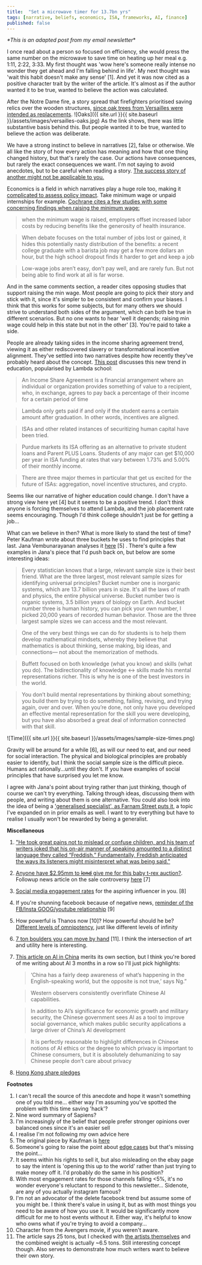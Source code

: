 ```yaml
---
title:  "Set a microwave timer for 13.7bn yrs"
tags: [narrative, beliefs, economics, ISA, frameworks, AI, finance]
published: false
---
```


*\*This is an adapted post from my email newsletter*\*

I once read about a person so focused on efficiency, she would press the same number on the microwave to save time on heating up her meal e.g. 1:11, 2:22, 3:33. My first thought was 'wow here's someone really intense no wonder they get ahead and I'm falling behind in life'. My next thought was 'wait this habit doesn't make any sense' \[1\]. And yet it was now cited as a positive character trait by the writer of the article. It's almost as if the author wanted it to be true, wanted to believe the action was calculated.

After the Notre Dame fire, a story spread that firefighters prioritised saving relics over the wooden structures, [since oak trees from Versailles were intended as replacements](https://medium.com/the-long-now-foundation/long-now-lessons-from-notre-dame-925d27441bdc "long now"). 
![Oaks]({{ site.url }}{{ site.baseurl }}/assets/images/versailles-oaks.jpg)
As the link shows, there was little substantive basis behind this. But people wanted it to be true, wanted to believe the action was deliberate.

We have a strong instinct to believe in narratives \[2\], false or otherwise. We all like the story of how every action has meaning and how that one thing changed history, but that's rarely the case. Our actions have consequences, but rarely the exact consequences we want. I'm not saying to avoid anecdotes, but to be careful when reading a story. [The success story of another might not be applicable to you.](https://ofdollarsanddata.com/the-problem-with-most-financial-advice/ "financial advice")

Economics is a field in which narratives play a huge role too, making it [complicated to assess policy impact](https://www.bloomberg.com/opinion/articles/2019-04-23/modern-monetary-theory-austrian-economics-deserve-skepticism "skepticism"). Take minimum wage or unpaid internships for example. [Cochrane cites a few studies with some concerning findings when raising the minimum wage:](https://johnhcochrane.blogspot.com/2019/04/meer-on-minimum-wage.html "cochrane")

> when the minimum wage is raised, employers offset increased labor costs by reducing benefits like the generosity of health insurance. 

> When debate focuses on the total number of jobs lost or gained, it hides this potentially nasty distribution of the benefits: a recent college graduate with a barista job may get a few more dollars an hour, but the high school dropout finds it harder to get and keep a job

> Low-wage jobs aren’t easy, don’t pay well, and are rarely fun. But not being able to find work at all is far worse.

And in the same comments section, a reader cites opposing studies that support raising the min wage. Most people are going to pick their story and stick with it, since it's simpler to be consistent and confirm your biases. I think that this works for some subjects, but for many others we should strive to understand both sides of the argument, which can both be true in different scenarios. But no one wants to hear 'well it depends; raising min wage could help in this state but not in the other' \[3\]. You're paid to take a side. 

People are already taking sides in the income sharing agreement trend, viewing it as either rediscovered slavery or transformational incentive alignment. They've settled into two narratives despite how recently they've probably heard about the concept. [This post](https://medium.com/@eriktorenberg_/life-capital-9e5028c0ea12 "life capital") discusses this new trend in education, popularised by Lambda school: 

> An Income Share Agreement is a financial arrangement where an individual or organization provides something of value to a recipient, who, in exchange, agrees to pay back a percentage of their income for a certain period of time

> Lambda only gets paid if and only if the student earns a certain amount after graduation. In other words, incentives are aligned.

> ISAs and other related instances of securitizing human capital have been tried.

> Purdue markets its ISA offering as an alternative to private student loans and Parent PLUS Loans. Students of any major can get $10,000 per year in ISA funding at rates that vary between 1.73% and 5.00% of their monthly income. 

> There are three major themes in particular that get us excited for the future of ISAs: aggregation, novel incentive structures, and crypto.

Seems like our narrative of higher education could change. I don't have a strong view here yet \[4\] but it seems to be a positive trend. I don't think anyone is forcing themselves to attend Lambda, and the job placement rate seems encouraging. Though I'd think college shouldn't just be for getting a job... 

What can we believe in then? What is more likely to stand the test of time? Peter Kaufman wrote about three buckets he uses to find principles that last. Jana Vembunarayanan analyses it [here](https://janav.files.wordpress.com/2016/07/threebucketframework.pdf "jana on kaufman") \[5\] . There's quite a few examples in Jana's piece that I'd push back on, but below are some interesting ideas:

> Every statistician knows that a large, relevant sample size is their best friend. What are the three largest, most relevant sample sizes for identifying universal principles? Bucket number one is inorganic systems, which are 13.7 billion years in size. It's all the laws of math and physics, the entire physical universe. Bucket number two is organic systems, 3.5 billion years of biology on Earth. And bucket number three is human history, you can pick your own number, I picked 20,000 years of recorded human behavior. Those are the three largest sample sizes we can access and the most relevant. 

> One of the very best things we can do for students is to help them develop mathematical mindsets, whereby they believe that mathematics is about thinking, sense making, big ideas, and connections— not about the memorization of methods.

> Buffett focused on both knowledge (what you know) and skills (what you do). The bidirectionality of knowledge \<-\> skills made his mental representations richer. This is why he is one of the best investors in the world.

> You don’t build mental representations by thinking about something; you build them by trying to do something, failing, revising, and trying again, over and over. When you’re done, not only have you developed an effective mental representation for the skill you were developing, but you have also absorbed a great deal of information connected with that skill.

![Time]({{ site.url }}{{ site.baseurl }}/assets/images/sample-size-times.png)

Gravity will be around for a while \[6\], as will our need to eat, and our need for social interaction. The physical and biological principles are probably easier to identify, but I think the social sample size is the difficult piece. Humans act rationally...until they don't. If you have examples of social principles that have surprised you let me know.

I agree with Jana's point about trying rather than just thinking, though of course we can't try everything. Talking through ideas, discussing them with people, and writing about them is one alternative. You could also look into the idea of being a ['generalised specialist', as Farnam Street puts it](https://fs.blog/2017/11/generalized-specialist/ "FS"), a topic I've expanded on in prior emails as well. I want to try everything but have to realise I usually won't be rewarded by being a generalist. 

**Miscellaneous**
1. ["He took great pains not to mislead or confuse children, and his team of writers joked that his on-air manner of speaking amounted to a distinct language they called “Freddish.” Fundamentally, Freddish anticipated the ways its listeners might misinterpret what was being said."](https://www.theatlantic.com/family/archive/2018/06/mr-rogers-neighborhood-talking-to-kids/562352/ "Mr Rogers")
2. [Anyone have $2.95mm to ~~lend~~ give me for this baby t-rex auction?](https://www.ebay.com/itm/YOUNG-BABY-T-REX-TYRANNOSAURUS-DINOSAUR-FOSSIL-HELLS-CREEK-MAYBE-ONLY-1-TREX/292983172236?hash=item4437286c8c:g:WagAAOSwdX5cdXgI "ebay t rex"). Followup news article on the sale controversy [here](https://www.thedailybeast.com/baby-tyrannosaurus-rex-goes-on-sale-on-ebay-sparking-paleontologist-rage "paleontologist rage") \[7\]
3. [Social media engagement rates](https://www.webstrategiesinc.com/blog/which-social-media-sites-get-the-most-engagement "engagement") for the aspiring influencer in you. \[8\]
4. If you're shunning facebook because of negative news, [reminder of the FB/Insta GOOG/youtube relationship](https://spreadprivacy.com/facebook-instagram/ "FB") \[9\]
5. How powerful is Thanos now \[10\]? How powerful should he be? [Different levels of omnipotency](https://tvtropes.org/pmwiki/pmwiki.php/Main/TheOmnipotent "omnipotency"), just like different levels of infinity
6. [7 ton boulders you can move by hand](https://gizmodo.com/researchers-made-25-ton-boulders-they-can-move-by-hand-1834106230 "25 ton") \[11\]. I think the intersection of art and utility here is interesting.
7. [This article on AI in China](https://chinai.substack.com/p/chinai-48-year-1-of-chinai "AI china") merits its own section, but I think you're bored of me writing about AI 3 months in a row so I'll just pick highlights:
    > ‘China has a fairly deep awareness of what’s happening in the English-speaking world, but the opposite is not true,’ says Ng.”
    
    > Western observers consistently overinflate Chinese AI capabilities.
    
    > In addition to AI’s significance for economic growth and military security, the Chinese government sees AI as a tool to improve social governance, which makes public security applications a large driver of China’s AI development
    
    > It is perfectly reasonable to highlight differences in Chinese notions of AI ethics or the degree to which privacy is important to Chinese consumers, but it is absolutely dehumanizing to say Chinese people don’t care about privacy
8. [Hong Kong share pledges](https://www.leonlinsx.com/hong-kong-pledges/ "pledges")

**Footnotes**
1. I can't recall the source of this anecdote and hope it wasn't something one of you told me... either way I'm assuming you've spotted the problem with this time saving 'hack'?
2. Nine word summary of Sapiens?
3. I'm increasingly of the belief that people prefer stronger opinions over balanced ones since it's an easier sell
4. I realise I'm not following my own advice here
5. The original piece by Kaufman is [here](http://www.eastcoastasset.com/wp-content/uploads/ecam_2014_3q_letter.pdf "original letter")
6. Someone's going to raise the point about [edge cases](https://www.jpl.nasa.gov/edu/news/2019/4/19/how-scientists-captured-the-first-image-of-a-black-hole/ "black holes") but that's missing the point...
7. It seems within his rights to sell it, but also misleading on the ebay page to say the intent is 'opening this up to the world' rather than just trying to make money off it. I'd probably do the same in his position? 
8. With most engagement rates for those channels falling <5%, it's no wonder everyone's reluctant to respond to this newsletter... Sidenote, are any of you actually instagram famous?
9. I'm not an advocator of the delete facebook trend but assume some of you might be. I think there's value in using it, but as with most things you need to be aware of how you use it. It would be significantly more difficult for me to host events without it. Either way, it's helpful to know who owns what if you're trying to avoid a company...
10. Character from the Avengers movie, if you weren't aware.
11. The article says 25 tons, but I checked with [the artists themselves](http://www.matterdesignstudio.com/#/walking-assembly/ "matter design studio") and the combined weight is actually ~6.5 tons. Still interesting concept though. Also serves to demonstrate how much writers want to believe their own story. 
